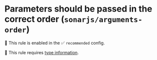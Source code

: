 # Parameters should be passed in the correct order (`sonarjs/arguments-order`)

💼 This rule is enabled in the ✅ `recommended` config.

💭 This rule requires [type information](https://typescript-eslint.io/linting/typed-linting).

<!-- end auto-generated rule header -->
